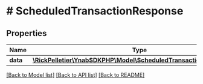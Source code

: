 # # ScheduledTransactionResponse

## Properties

Name | Type | Description | Notes
------------ | ------------- | ------------- | -------------
**data** | [**\RickPelletier\YnabSDKPHP\Model\ScheduledTransactionResponseData**](ScheduledTransactionResponseData.md) |  |

[[Back to Model list]](../../README.md#models) [[Back to API list]](../../README.md#endpoints) [[Back to README]](../../README.md)
